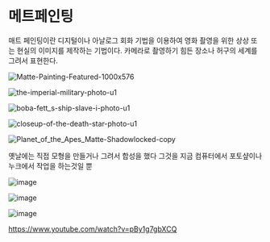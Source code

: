# 메트페인팅
매트 페인팅이란 디지털이나 아날로그 회화 기법을 이용하여 영화 촬영을 위한 상상 또는 현실의 이미지를 제작하는 기법이다. 카메라로 촬영하기 힘든 장소나 허구의 세계를 그려서 표현한다.

![Matte-Painting-Featured-1000x576](https://user-images.githubusercontent.com/76280155/146629349-cf1ee20d-077d-4d81-8715-15d3f42603bd.jpg)

![the-imperial-military-photo-u1](https://user-images.githubusercontent.com/76280155/146629311-900b19aa-4450-4f1f-82e5-3e7416848186.jpg)

![boba-fett_s-ship-slave-i-photo-u1](https://user-images.githubusercontent.com/76280155/146629313-ddf6da30-3d06-42f3-9fc9-0bb9e875598c.jpg)

![closeup-of-the-death-star-photo-u1](https://user-images.githubusercontent.com/76280155/146629340-ec5eb65c-3bb5-4f42-aef7-381f364868d8.jpg)

![Planet_of_the_Apes_Matte-Shadowlocked-copy](https://user-images.githubusercontent.com/76280155/146629377-4858bbb1-e5b4-45d9-b28c-5f9b91466b96.jpg)

옛날에는 직접 모형을 만들거나 그려서 합성을 했다 그것을 지금 컴퓨터에서 포토샾이나 누크에서 작업을 하는것일 뿐



![image](https://user-images.githubusercontent.com/76280155/146629425-96d6c3a3-5b4a-476d-ab60-311236bc981b.png)

![image](https://user-images.githubusercontent.com/76280155/146629436-3456844b-f1ba-4dde-ac24-c195a4ea8147.png)

![image](https://user-images.githubusercontent.com/76280155/146629442-5f1b1698-e738-4c89-8c08-70463f4f6b2b.png)



https://www.youtube.com/watch?v=pBy1g7gbXCQ
